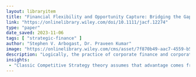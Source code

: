 ```yaml
---
layout: libraryitem
title: "Financial Flexibility and Opportunity Capture: Bridging the Gap Between Finance and Strategy"
link: "https://onlinelibrary.wiley.com/doi/10.1111/jacf.12274"
type: "paper"
date_saved: 2023-11-06
tags: [ "strategic-finance" ]
author: "Stephen V. Arbogast, Dr. Praveen Kumar"
image: "https://onlinelibrary.wiley.com/cms/asset/7f870b49-aac7-4559-b529-09c7ff4dc633/jacf.2018.30.issue-1.cover.jpg?trick=1699302183129"
description: "Logically, the practice of corporate finance and corporate strategy should be closely coordinated, but in reality there remains a massive gap between the two. This can lead strategically oriented fir..."
insights:
 - "Classic Competitive Strategy theory assumes that advantage comes from operational superiority—that is, practices, processes, technologies and positioning that result in lower unit costs and/or superior product qualities. Attractive investment opportunities arise from these operating advantages. Cost or product quality advantages are the means to achieve competitive advantage. That implies, though, that the strategic horizon around such prescription is open ended; the opportunities are generic. Such conventional strategy theory does not sufficiently acknowledge the constraints impacting opportunity capture."
---
```


